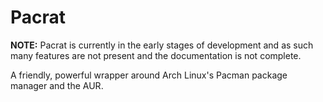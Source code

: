 Pacrat
======

**NOTE:** Pacrat is currently in the early stages of development and as such many
features are not present and the documentation is not complete.

A friendly, powerful wrapper around Arch Linux's Pacman package manager and the
AUR.
